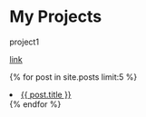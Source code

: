 # My Projects

project1

[link](https://mpb1807.github.io/2025/01/30/test-post.html)

{% for post in site.posts limit:5 %}  
  <li><a href="{{ BASE_PATH }}{{ post.url }}">{{ post.title }}</a></li>
{% endfor %} 
